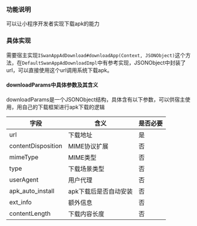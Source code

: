 ### 功能说明

可以让小程序开发者实现下载apk的能力

### 具体实现
需要宿主实现```ISwanAppAdDownload#downloadApp(Context, JSONObject)```这个方法，在```DefaultSwanAppAdDownloadImpl```中有参考实现，JSONObject中封装了url，可以直接使用这个url调用系统下载apk。

#### downloadParams中具体参数及其含义
downloadParams是一个JSONObject结构，具体含有以下参数，可以供宿主使用，用自己的下载框架进行apk下载的逻辑

|字段|含义|是否必要|
|---|---|---|
|url|下载地址|是|
|contentDisposition|MIME协议扩展|否|
|mimeType|MIME类型|否|
|type|下载场景类型|否|
|userAgent|用户代理|否|
|apk_auto_install|apk下载后是否自动安装|否|
|ext_info|额外信息|否|
|contentLength|下载内容长度|否|
